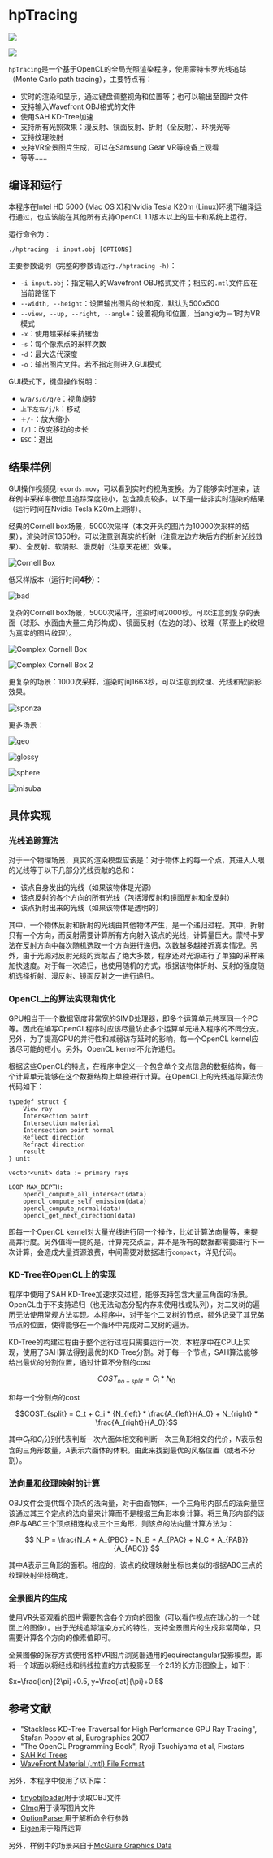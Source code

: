 # hpTracing

![](./scene/simple-cornell-box/10000.d10.x.10550s.png)

![](./scene/vr-scene/result.jpg)

`hpTracing`是一个基于OpenCL的全局光照渲染程序，使用蒙特卡罗光线追踪（Monte Carlo path tracing），主要特点有：

- 实时的渲染和显示，通过键盘调整视角和位置等；也可以输出至图片文件
- 支持输入Wavefront OBJ格式的文件
- 使用SAH KD-Tree加速
- 支持所有光照效果：漫反射、镜面反射、折射（全反射）、环境光等
- 支持纹理映射
- 支持VR全景图片生成，可以在Samsung Gear VR等设备上观看
- 等等……

## 编译和运行

本程序在Intel HD 5000 (Mac OS X)和Nvidia Tesla K20m (Linux)环境下编译运行通过，也应该能在其他所有支持OpenCL 1.1版本以上的显卡和系统上运行。

运行命令为：

``` 
./hptracing -i input.obj [OPTIONS]
```

主要参数说明（完整的参数请运行`./hptracing -h`）：

- `-i input.obj`：指定输入的Wavefront OBJ格式文件；相应的`.mtl`文件应在当前路径下
- `--width, --height`：设置输出图片的长和宽，默认为500x500
- `--view, --up, --right, --angle`：设置视角和位置，当angle为－1时为VR模式
- `-x`：使用超采样来抗锯齿
- `-s`：每个像素点的采样次数
- `-d`：最大迭代深度
- `-o`：输出图片文件。若不指定则进入GUI模式

GUI模式下，键盘操作说明：

- `w/a/s/d/q/e`：视角旋转
- `上下左右/j/k`：移动
- `＋/-`：放大缩小
- `[/]`：改变移动的步长
- `ESC`：退出

## 结果样例

GUI操作视频见`records.mov`，可以看到实时的视角变换。为了能够实时渲染，该样例中采样率很低且追踪深度较小，包含躁点较多。以下是一些非实时渲染的结果（运行时间在Nvidia Tesla K20m上测得）。

经典的Cornell box场景，5000次采样（本文开头的图片为10000次采样的结果），渲染时间1350秒。可以注意到真实的折射（注意左边方块后方的折射光线效果）、全反射、软阴影、漫反射（注意天花板）效果。

![Cornell Box](./scene/simple-cornell-box/5000.d10.x.1350s.png)

低采样版本（运行时间**4秒**）：

![bad](./scene/simple-cornell-box/50.d5.4s.png)

复杂的Cornell box场景，5000次采样，渲染时间2000秒。可以注意到复杂的表面（球形、水面由大量三角形构成）、镜面反射（左边的球）、纹理（茶壶上的纹理为真实的图片纹理）。

![Complex Cornell Box](./scene/cornell-box/5000.d6.x.400ms.png)

![Complex Cornell Box 2](./scene/cornell-box/5000.d6.x.2.png)

更复杂的场景：1000次采样，渲染时间1663秒，可以注意到纹理、光线和软阴影效果。

![sponza](./scene/dabrovic-sponza/1000.d8.x.2.png)

更多场景：

![geo](./scene/geometries/5000.d6.x.png)

![glossy](./scene/cornell-box-orig/glossy.out.png)

![sphere](./scene/cornell-box-orig/sphere.out.png)

![misuba](./scene/mitsuba/5000.d6.x.png)



## 具体实现

### 光线追踪算法

对于一个物理场景，真实的渲染模型应该是：对于物体上的每一个点，其进入人眼的光线等于以下几部分光线贡献的总和：

- 该点自身发出的光线（如果该物体是光源）
- 该点反射的各个方向的所有光线（包括漫反射和镜面反射和全反射）
- 该点折射出来的光线（如果该物体是透明的）

其中，一个物体反射和折射的光线由其他物体产生，是一个递归过程。其中，折射只有一个方向，而反射需要计算所有方向射入该点的光线，计算量巨大。蒙特卡罗法在反射方向中每次随机选取一个方向进行递归，次数越多越接近真实情况。另外，由于光源对反射光线的贡献占了绝大多数，程序还对光源进行了单独的采样来加快速度。对于每一次递归，也使用随机的方式，根据该物体折射、反射的强度随机选择折射、漫反射、镜面反射之一进行递归。

### OpenCL上的算法实现和优化

GPU相当于一个数据宽度非常宽的SIMD处理器，即多个运算单元共享同一个PC等。因此在编写OpenCL程序时应该尽量防止多个运算单元进入程序的不同分支。另外，为了提高GPU的并行性和减弱访存延时的影响，每一个OpenCL kernel应该尽可能的短小。另外，OpenCL kernel不允许递归。

根据这些OpenCL的特点，在程序中定义一个包含单个交点信息的数据结构，每一个计算单元能够在这个数据结构上单独进行计算。在OpenCL上的光线追踪算法伪代码如下：

``` 
typedef struct {
    View ray
    Intersection point
    Intersection material
    Intersection point normal
    Reflect direction
    Refract direction
    result
} unit

vector<unit> data := primary rays

LOOP MAX_DEPTH:
    opencl_compute_all_intersect(data)
    opencl_compute_self_emission(data)
    opencl_compute_normal(data)
    opencl_get_next_direction(data)
```

即每一个OpenCL kernel对大量光线进行同一个操作，比如计算法向量等，来提高并行度。另外值得一提的是，计算完交点后，并不是所有的数据都需要进行下一次计算，会造成大量资源浪费，中间需要对数据进行`compact`，详见代码。

### KD-Tree在OpenCL上的实现

程序中使用了SAH KD-Tree加速求交过程，能够支持包含大量三角面的场景。OpenCL由于不支持递归（也无法动态分配内存来使用栈或队列），对二叉树的遍历无法使用常规方法实现。本程序中，对于每个二叉树的节点，额外记录了其兄弟节点的位置，使得能够在一个循环中完成对二叉树的遍历。

KD-Tree的构建过程由于整个运行过程只需要运行一次，本程序中在CPU上实现，使用了SAH算法得到最优的KD-Tree分割。对于每一个节点，SAH算法能够给出最优的分割位置，通过计算不分割的cost

$$COST_{no-split} = C_i * N_0$$

和每一个分割点的cost

$$COST_{split} = C_t + C_i * {N_{left} * \frac{A_{left}}{A_0} + N_{right} * \frac{A_{right}}{A_0}}$$

其中$C_t$和$C_i$分别代表判断一次六面体相交和判断一次三角形相交的代价，$N$表示包含的三角形数量，$A$表示六面体的体积。由此来找到最优的风格位置（或者不分割）。

### 法向量和纹理映射的计算

OBJ文件会提供每个顶点的法向量，对于曲面物体，一个三角形内部点的法向量应该通过其三个定点的法向量来计算而不是根据三角形本身计算。将三角形内部的该点P与ABC三个顶点相连构成三个三角形，则该点的法向量计算方法为：

$$ N_P = \frac{N_A * A_{PBC} + N_B * A_{PAC} + N_C * A_{PAB}}{A_{ABC}} $$

其中$A$表示三角形的面积。相应的，该点的纹理映射坐标也类似的根据ABC三点的纹理映射坐标确定。

### 全景图片的生成

使用VR头盔观看的图片需要包含各个方向的图像（可以看作视点在球心的一个球面上的图像）。由于光线追踪渲染方式的特性，支持全景图片的生成非常简单，只需要计算各个方向的像素值即可。

全景图像的保存方式使用各种VR图片浏览器通用的equirectangular投影模型，即将一个球面以将经线和纬线拉直的方式投影至一个2:1的长方形图像上，如下：

$x=\frac{lon}{2\pi}+0.5, y=\frac{lat}{\pi}+0.5$

## 参考文献

- "Stackless KD-Tree Traversal for High Performance GPU Ray Tracing", Stefan Popov et al, Eurographics 2007
- "The OpenCL Programming Book", Ryoji Tsuchiyama et al, Fixstars
- [SAH Kd Trees](https://graphics.cg.uni-saarland.de/fileadmin/cguds/courses/ws1011/cg1/rc/Garrido_web/project/sahkdtree.html)
- [WaveFront Material (.mtl) File Format](http://www.fileformat.info/format/material/)

另外，本程序中使用了以下库：

- [tinyobjloader](https://github.com/syoyo/tinyobjloader)用于读取OBJ文件
- [CImg](http://cimg.sourceforge.net)用于读写图片文件
- [OptionParser](https://github.com/weisslj/cpp-argparse/)用于解析命令行参数
- [Eigen](http://eigen.tuxfamily.org/dox/group__TutorialMatrixArithmetic.html)用于矩阵运算

另外，样例中的场景来自于[McGuire Graphics Data](http://graphics.cs.williams.edu/data/meshes.xml)